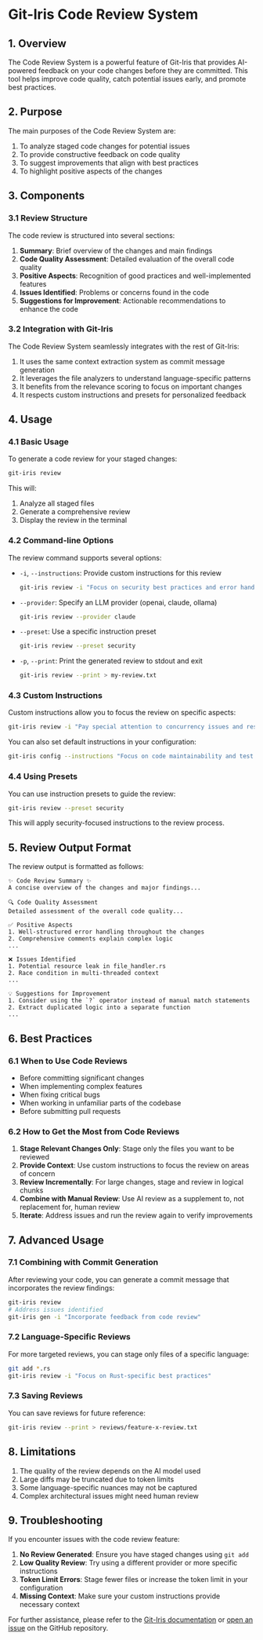 # Git-Iris Code Review System

## 1. Overview

The Code Review System is a powerful feature of Git-Iris that provides AI-powered feedback on your code changes before they are committed. This tool helps improve code quality, catch potential issues early, and promote best practices.

## 2. Purpose

The main purposes of the Code Review System are:

1. To analyze staged code changes for potential issues
2. To provide constructive feedback on code quality
3. To suggest improvements that align with best practices
4. To highlight positive aspects of the changes

## 3. Components

### 3.1 Review Structure

The code review is structured into several sections:

1. **Summary**: Brief overview of the changes and main findings
2. **Code Quality Assessment**: Detailed evaluation of the overall code quality
3. **Positive Aspects**: Recognition of good practices and well-implemented features
4. **Issues Identified**: Problems or concerns found in the code
5. **Suggestions for Improvement**: Actionable recommendations to enhance the code

### 3.2 Integration with Git-Iris

The Code Review System seamlessly integrates with the rest of Git-Iris:

1. It uses the same context extraction system as commit message generation
2. It leverages the file analyzers to understand language-specific patterns
3. It benefits from the relevance scoring to focus on important changes
4. It respects custom instructions and presets for personalized feedback

## 4. Usage

### 4.1 Basic Usage

To generate a code review for your staged changes:

```bash
git-iris review
```

This will:

1. Analyze all staged files
2. Generate a comprehensive review
3. Display the review in the terminal

### 4.2 Command-line Options

The review command supports several options:

- `-i`, `--instructions`: Provide custom instructions for this review

  ```bash
  git-iris review -i "Focus on security best practices and error handling"
  ```

- `--provider`: Specify an LLM provider (openai, claude, ollama)

  ```bash
  git-iris review --provider claude
  ```

- `--preset`: Use a specific instruction preset

  ```bash
  git-iris review --preset security
  ```

- `-p`, `--print`: Print the generated review to stdout and exit
  ```bash
  git-iris review --print > my-review.txt
  ```

### 4.3 Custom Instructions

Custom instructions allow you to focus the review on specific aspects:

```bash
git-iris review -i "Pay special attention to concurrency issues and resource leaks"
```

You can also set default instructions in your configuration:

```bash
git-iris config --instructions "Focus on code maintainability and test coverage"
```

### 4.4 Using Presets

You can use instruction presets to guide the review:

```bash
git-iris review --preset security
```

This will apply security-focused instructions to the review process.

## 5. Review Output Format

The review output is formatted as follows:

```
✨ Code Review Summary ✨
A concise overview of the changes and major findings...

🔍 Code Quality Assessment
Detailed assessment of the overall code quality...

✅ Positive Aspects
1. Well-structured error handling throughout the changes
2. Comprehensive comments explain complex logic
...

❌ Issues Identified
1. Potential resource leak in file_handler.rs
2. Race condition in multi-threaded context
...

💡 Suggestions for Improvement
1. Consider using the `?` operator instead of manual match statements
2. Extract duplicated logic into a separate function
...
```

## 6. Best Practices

### 6.1 When to Use Code Reviews

- Before committing significant changes
- When implementing complex features
- When fixing critical bugs
- When working in unfamiliar parts of the codebase
- Before submitting pull requests

### 6.2 How to Get the Most from Code Reviews

1. **Stage Relevant Changes Only**: Stage only the files you want to be reviewed
2. **Provide Context**: Use custom instructions to focus the review on areas of concern
3. **Review Incrementally**: For large changes, stage and review in logical chunks
4. **Combine with Manual Review**: Use AI review as a supplement to, not replacement for, human review
5. **Iterate**: Address issues and run the review again to verify improvements

## 7. Advanced Usage

### 7.1 Combining with Commit Generation

After reviewing your code, you can generate a commit message that incorporates the review findings:

```bash
git-iris review
# Address issues identified
git-iris gen -i "Incorporate feedback from code review"
```

### 7.2 Language-Specific Reviews

For more targeted reviews, you can stage only files of a specific language:

```bash
git add *.rs
git-iris review -i "Focus on Rust-specific best practices"
```

### 7.3 Saving Reviews

You can save reviews for future reference:

```bash
git-iris review --print > reviews/feature-x-review.txt
```

## 8. Limitations

1. The quality of the review depends on the AI model used
2. Large diffs may be truncated due to token limits
3. Some language-specific nuances may not be captured
4. Complex architectural issues might need human review

## 9. Troubleshooting

If you encounter issues with the code review feature:

1. **No Review Generated**: Ensure you have staged changes using `git add`
2. **Low Quality Review**: Try using a different provider or more specific instructions
3. **Token Limit Errors**: Stage fewer files or increase the token limit in your configuration
4. **Missing Context**: Make sure your custom instructions provide necessary context

For further assistance, please refer to the [Git-Iris documentation](https://github.com/hyperb1iss/git-iris/wiki) or [open an issue](https://github.com/hyperb1iss/git-iris/issues) on the GitHub repository.
